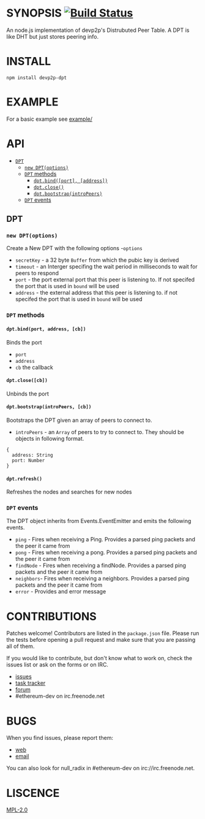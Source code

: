 # SYNOPSIS [![Build Status](https://travis-ci.org/ethereum/node-devp2p-dpt.svg?branch=master)](https://travis-ci.org/ethereum/node-devp2p-dpt)
An node.js implementation of devp2p's Distrubuted Peer Table. A DPT is like DHT but just stores peering info.

# INSTALL  
`npm install devp2p-dpt` 

# EXAMPLE
For a basic example see [example/](example/)

# API
- [`DPT`](#DPT)
    - [`new DPT(options)`](#new-dpt-options)
    - [`DPT` methods](#network-methods)
      - [`dpt.bind([port], [address])`](#dptbindport-address)
      - [`dpt.close()`](#dptclose)
      - [`dpt.bootstrap(introPeers)`](#dptboostrapintropeers)
    - [`DPT` events](#dpt-events)

## DPT
### `new DPT(options)`
Create a New DPT with the following options
 -`options`
  - `secretKey` - a 32 byte `Buffer` from which the pubic key is derived
  - `timeout` - an Interger specifing the wait period in milliseconds to wait for peers to respond
  - `port` - the port external port that this peer is listening to. If not specifed the port that is used in `bound` will be used
  - `address` - the external address that this peer is listening  to. if not specifed the port that is used in `bound` will be used

### `DPT` methods
#### `dpt.bind(port, address, [cb])`
Binds the port
- `port` 
- `address`
- `cb` the callback

#### `dpt.close([cb])`
Unbinds the port

#### `dpt.bootstrap(introPeers, [cb])`
Bootstraps the DPT given an array of peers to connect to.
- `introPeers` - an `Array` of peers to try to connect to. They should be objects in following format.
```
{
  address: String
  port: Number
}
```

#### `dpt.refresh()`
Refreshes the nodes and searches for new nodes

### `DPT` events
The DPT object inherits from Events.EventEmitter and emits the following events. 
- `ping` - Fires when receiving a Ping. Provides a parsed ping packets and the peer it came from
- `pong` - Fires when receiving a pong. Provides a parsed ping packets and the peer it came from
- `findNode` - Fires when receiving a findNode. Provides a parsed ping packets and the peer it came from
- `neighbors`-  Fires when receiving a neighbors. Provides a parsed ping packets and the peer it came from
- `error` - Provides and error message 

# CONTRIBUTIONS

Patches welcome! Contributors are listed in the `package.json` file.
Please run the tests before opening a pull request and make sure that you are
passing all of them.

If you would like to contribute, but don't know what to work on, check
the issues list or ask on the forms or on IRC.

* [issues](http://github.com/ethereum/ethereumjs-lib/issues)
* [task tracker](https://waffle.io/ethereum/ethereumjs-lib)
* [forum](https://forum.ethereum.org/categories/node-ethereum)
* #ethereum-dev on irc.freenode.net

# BUGS

When you find issues, please report them:

* [web](http://github.com/ethereum/ethereumjs-dpt/issues)
* [email](mailto:mb@ethdev.com)

You can also look for null_radix in #ethereum-dev on irc://irc.freenode.net. 

# LISCENCE
[MPL-2.0](https://www.mozilla.org/en-US/MPL/2.0/)
